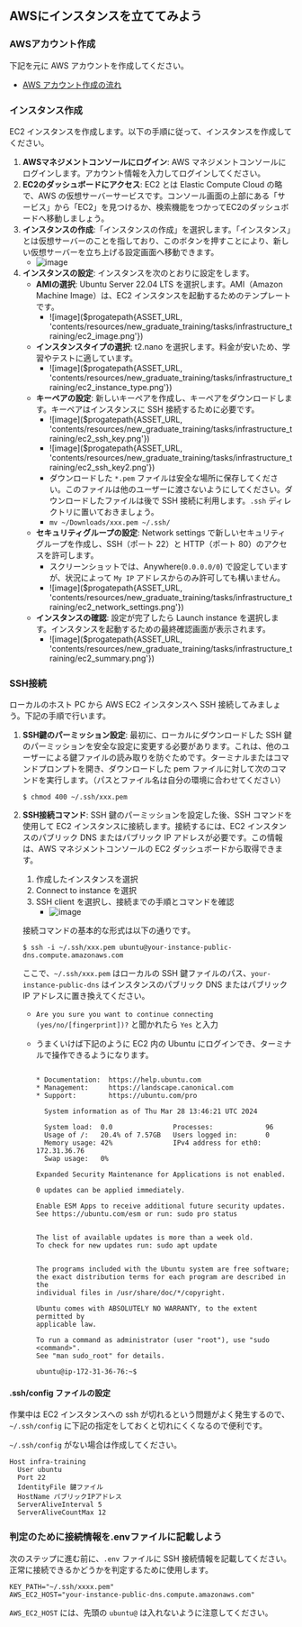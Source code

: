 ## AWSにインスタンスを立ててみよう

### AWSアカウント作成

下記を元に AWS アカウントを作成してください。

- [AWS アカウント作成の流れ](https://aws.amazon.com/jp/register-flow/)

### インスタンス作成

EC2 インスタンスを作成します。以下の手順に従って、インスタンスを作成してください。

1. **AWSマネジメントコンソールにログイン**: AWS マネジメントコンソールにログインします。アカウント情報を入力してログインしてください。
2. **EC2のダッシュボードにアクセス**: EC2 とは Elastic Compute Cloud の略で、AWS の仮想サーバーサービスです。コンソール画面の上部にある「サービス」から「EC2」を見つけるか、検索機能をつかってEC2のダッシュボードへ移動しましょう。
3. **インスタンスの作成**:「インスタンスの作成」を選択します。「インスタンス」とは仮想サーバーのことを指しており、このボタンを押すことにより、新しい仮想サーバーを立ち上げる設定画面へ移動できます。
   - ![image](https://storage.googleapis.com/zenn-user-upload/cb295726ca6f-20240328.png)
4. **インスタンスの設定**: インスタンスを次のとおりに設定をします。
   - **AMIの選択**: Ubuntu Server 22.04 LTS を選択します。AMI（Amazon Machine Image）は、EC2 インスタンスを起動するためのテンプレートです。
     - ![image]($progatepath{ASSET_URL, 'contents/resources/new_graduate_training/tasks/infrastructure_training/ec2_image.png'})
   - **インスタンスタイプの選択**: t2.nano を選択します。料金が安いため、学習やテストに適しています。
     - ![image]($progatepath{ASSET_URL, 'contents/resources/new_graduate_training/tasks/infrastructure_training/ec2_instance_type.png'})
   - **キーペアの設定**: 新しいキーペアを作成し、キーペアをダウンロードします。キーペアはインスタンスに SSH 接続するために必要です。
     - ![image]($progatepath{ASSET_URL, 'contents/resources/new_graduate_training/tasks/infrastructure_training/ec2_ssh_key.png'})
     - ![image]($progatepath{ASSET_URL, 'contents/resources/new_graduate_training/tasks/infrastructure_training/ec2_ssh_key2.png'})
     - ダウンロードした `*.pem` ファイルは安全な場所に保存してください。このファイルは他のユーザーに渡さないようにしてください。ダウンロードしたファイルは後で SSH 接続に利用します。`.ssh` ディレクトリに置いておきましょう。
     - `mv ~/Downloads/xxx.pem ~/.ssh/`
   - **セキュリティグループの設定**: Network settings で新しいセキュリティグループを作成し、SSH（ポート 22）と HTTP（ポート 80）のアクセスを許可します。
     - スクリーンショットでは、Anywhere(`0.0.0.0/0`) で設定していますが、状況によって `My IP` アドレスからのみ許可しても構いません。
     - ![image]($progatepath{ASSET_URL, 'contents/resources/new_graduate_training/tasks/infrastructure_training/ec2_network_settings.png'})
   - **インスタンスの確認**: 設定が完了したら Launch instance を選択します。インスタンスを起動するための最終確認画面が表示されます。
     - ![image]($progatepath{ASSET_URL, 'contents/resources/new_graduate_training/tasks/infrastructure_training/ec2_summary.png'})

### SSH接続

ローカルのホスト PC から AWS EC2 インスタンスへ SSH 接続してみましょう。下記の手順で行います。

1. **SSH鍵のパーミッション設定**: 最初に、ローカルにダウンロードした SSH 鍵のパーミッションを安全な設定に変更する必要があります。これは、他のユーザーによる鍵ファイルの読み取りを防ぐためです。ターミナルまたはコマンドプロンプトを開き、ダウンロードした pem ファイルに対して次のコマンドを実行します。（パスとファイル名は自分の環境に合わせてください）

    ```terminal
    $ chmod 400 ~/.ssh/xxx.pem
    ```

2. **SSH接続コマンド**: SSH 鍵のパーミッションを設定した後、SSH コマンドを使用して EC2 インスタンスに接続します。接続するには、EC2 インスタンスのパブリック DNS またはパブリック IP アドレスが必要です。この情報は、AWS マネジメントコンソールの EC2 ダッシュボードから取得できます。
   1. 作成したインスタンスを選択
   2. Connect to instance を選択
   3. SSH client を選択し、接続までの手順とコマンドを確認
      - ![image](https://github.com/Progate/path-community-projects/assets/26600620/a3b62049-df17-472a-933b-5732df3f5e14)

    接続コマンドの基本的な形式は以下の通りです。

    ```terminal
    $ ssh -i ~/.ssh/xxx.pem ubuntu@your-instance-public-dns.compute.amazonaws.com
    ```

    ここで、`~/.ssh/xxx.pem` はローカルの SSH 鍵ファイルのパス、`your-instance-public-dns` はインスタンスのパブリック DNS またはパブリック IP アドレスに置き換えてください。

   - `Are you sure you want to continue connecting (yes/no/[fingerprint])?` と聞かれたら `Yes` と入力
   - うまくいけば下記のように EC2 内の Ubuntu にログインでき、ターミナルで操作できるようになります。

      ```terminal

      * Documentation:  https://help.ubuntu.com
      * Management:     https://landscape.canonical.com
      * Support:        https://ubuntu.com/pro

        System information as of Thu Mar 28 13:46:21 UTC 2024

        System load:  0.0               Processes:             96
        Usage of /:   20.4% of 7.57GB   Users logged in:       0
        Memory usage: 42%               IPv4 address for eth0: 172.31.36.76
        Swap usage:   0%

      Expanded Security Maintenance for Applications is not enabled.

      0 updates can be applied immediately.

      Enable ESM Apps to receive additional future security updates.
      See https://ubuntu.com/esm or run: sudo pro status


      The list of available updates is more than a week old.
      To check for new updates run: sudo apt update


      The programs included with the Ubuntu system are free software;
      the exact distribution terms for each program are described in the
      individual files in /usr/share/doc/*/copyright.

      Ubuntu comes with ABSOLUTELY NO WARRANTY, to the extent permitted by
      applicable law.

      To run a command as administrator (user "root"), use "sudo <command>".
      See "man sudo_root" for details.

      ubuntu@ip-172-31-36-76:~$ 
      ```

#### .ssh/config ファイルの設定

作業中は EC2 インスタンスへの ssh が切れるという問題がよく発生するので、`~/.ssh/config` に下記の指定をしておくと切れにくくなるので便利です。

`~/.ssh/config` がない場合は作成してください。

```text
Host infra-training
  User ubuntu
  Port 22
  IdentityFile 鍵ファイル
  HostName パブリックIPアドレス
  ServerAliveInterval 5
  ServerAliveCountMax 12
```

### 判定のために接続情報を.envファイルに記載しよう

次のステップに進む前に、`.env` ファイルに SSH 接続情報を記載してください。正常に接続できるかどうかを判定するために使用します。

```text
KEY_PATH="~/.ssh/xxxx.pem"
AWS_EC2_HOST="your-instance-public-dns.compute.amazonaws.com"
```

`AWS_EC2_HOST` には、先頭の `ubuntu@` は入れないように注意してください。
